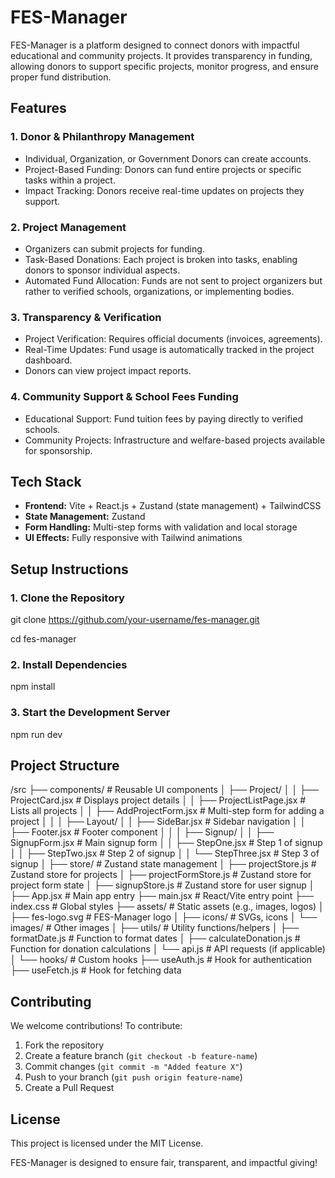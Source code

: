 # FES-Manager

FES-Manager is a platform designed to connect donors with impactful educational and community projects. 
It provides transparency in funding, allowing donors to support specific projects, monitor progress, and ensure proper fund distribution.

## Features

### 1. Donor & Philanthropy Management  
- Individual, Organization, or Government Donors can create accounts.
- Project-Based Funding: Donors can fund entire projects or specific tasks within a project.
- Impact Tracking: Donors receive real-time updates on projects they support.

### 2. Project Management  
- Organizers can submit projects for funding.
- Task-Based Donations: Each project is broken into tasks, enabling donors to sponsor individual aspects.
- Automated Fund Allocation: Funds are not sent to project organizers but rather to verified schools, 
  organizations, or implementing bodies.

### 3. Transparency & Verification  
- Project Verification: Requires official documents (invoices, agreements).
- Real-Time Updates: Fund usage is automatically tracked in the project dashboard.
- Donors can view project impact reports.

### 4. Community Support & School Fees Funding  
- Educational Support: Fund tuition fees by paying directly to verified schools.
- Community Projects: Infrastructure and welfare-based projects available for sponsorship.

## Tech Stack  
- **Frontend:** Vite + React.js + Zustand (state management) + TailwindCSS  
- **State Management:** Zustand  
- **Form Handling:** Multi-step forms with validation and local storage  
- **UI Effects:** Fully responsive with Tailwind animations  

## Setup Instructions

### 1. Clone the Repository  

git clone https://github.com/your-username/fes-manager.git  

cd fes-manager

### 2. Install Dependencies  

npm install  


### 3. Start the Development Server  

npm run dev  

## Project Structure

/src
 ├── components/               # Reusable UI components
 │   ├── Project/
 │   │   ├── ProjectCard.jsx       # Displays project details
 │   │   ├── ProjectListPage.jsx   # Lists all projects
 │   │   ├── AddProjectForm.jsx    # Multi-step form for adding a project
 │   │
 │   ├── Layout/
 │   │   ├── SideBar.jsx           # Sidebar navigation
 │   │   ├── Footer.jsx            # Footer component
 │   │
 │   ├── Signup/
 │   │   ├── SignupForm.jsx        # Main signup form
 │   │   ├── StepOne.jsx           # Step 1 of signup
 │   │   ├── StepTwo.jsx           # Step 2 of signup
 │   │   └── StepThree.jsx         # Step 3 of signup
 │
 ├── store/                    # Zustand state management
 │   ├── projectStore.js         # Zustand store for projects
 │   ├── projectFormStore.js     # Zustand store for project form state
 │   ├── signupStore.js          # Zustand store for user signup
 │
 ├── App.jsx                    # Main app entry
 ├── main.jsx                   # React/Vite entry point
 ├── index.css                  # Global styles
 ├── assets/                    # Static assets (e.g., images, logos)
 │   ├── fes-logo.svg           # FES-Manager logo
 │   ├── icons/                 # SVGs, icons
 │   └── images/                # Other images
 │
 ├── utils/                     # Utility functions/helpers
 │   ├── formatDate.js          # Function to format dates
 │   ├── calculateDonation.js   # Function for donation calculations
 │   └── api.js                 # API requests (if applicable)
 │
 └── hooks/                     # Custom hooks
     ├── useAuth.js             # Hook for authentication
     ├── useFetch.js            # Hook for fetching data


## Contributing  
We welcome contributions! To contribute:  
1. Fork the repository  
2. Create a feature branch (`git checkout -b feature-name`)  
3. Commit changes (`git commit -m "Added feature X"`)  
4. Push to your branch (`git push origin feature-name`)  
5. Create a Pull Request  

## License  
This project is licensed under the MIT License.

FES-Manager is designed to ensure fair, transparent, and impactful giving!
